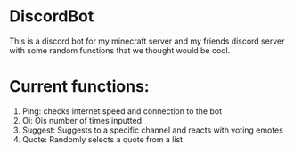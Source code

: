 # DiscordBot
This is a discord bot for my minecraft server and my friends discord server with some random functions that we thought would be cool.

# Current functions:
1. Ping: checks internet speed and connection to the bot
2. Oi: Ois number of times inputted
3. Suggest: Suggests to a specific channel and reacts with voting emotes
4. Quote: Randomly selects a quote from a list